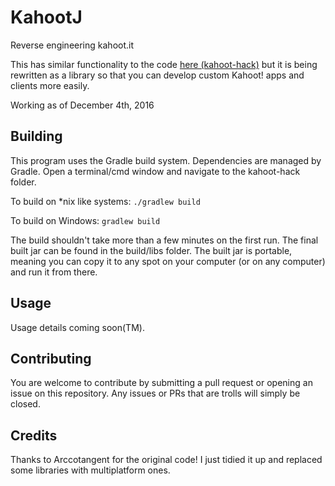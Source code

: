# KahootJ

Reverse engineering kahoot.it

This has similar functionality to the code [here (kahoot-hack)](https://github.com/Arccotangent/kahoot-hack) but it is being rewritten as a library so that you can develop custom Kahoot! apps and clients more easily.

Working as of December 4th, 2016

## Building

This program uses the Gradle build system. Dependencies are managed by Gradle. Open a terminal/cmd window and navigate to the kahoot-hack folder.

To build on \*nix like systems: `./gradlew build`

To build on Windows: `gradlew build`

The build shouldn't take more than a few minutes on the first run. The final built jar can be found in the build/libs folder. The built jar is portable, meaning you can copy it to any spot on your computer (or on any computer) and run it from there.

## Usage

Usage details coming soon(TM).

## Contributing

You are welcome to contribute by submitting a pull request or opening an issue on this repository. Any issues or PRs that are trolls will simply be closed.

## Credits

Thanks to Arccotangent for the original code! I just tidied it up and replaced some libraries with multiplatform ones.
